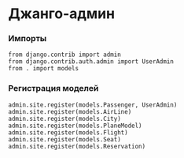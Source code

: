 # Джанго-админ

### Импорты

```
from django.contrib import admin
from django.contrib.auth.admin import UserAdmin
from . import models

```

### Регистрация моделей

```
admin.site.register(models.Passenger, UserAdmin)
admin.site.register(models.AirLine)
admin.site.register(models.City)
admin.site.register(models.PlaneModel)
admin.site.register(models.Flight)
admin.site.register(models.Seat)
admin.site.register(models.Reservation)

```